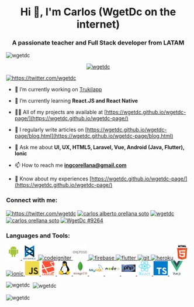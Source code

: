 <h1 align="center">Hi 👋, I'm Carlos (WgetDc on the internet)</h1>
<h3 align="center">A passionate teacher and Full Stack developer from LATAM</h3>

<p align="left"> <img src="https://komarev.com/ghpvc/?username=wgetdc&label=Profile%20views&color=0e75b6&style=flat" alt="wgetdc" /> </p>

<p align="center"> <a href="https://github.com/ryo-ma/github-profile-trophy"><img src="https://github-profile-trophy.vercel.app/?username=wgetdc" alt="wgetdc" /></a> </p>

<p align="left"> <a href="https://twitter.com/wgetdc" target="blank"><img src="https://img.shields.io/twitter/follow/wgetdc?logo=twitter&style=for-the-badge" alt="https://twitter.com/wgetdc" /></a> </p>

- 🔭 I’m currently working on [Trukilapp](https://trukilapp.cl/)

- 🌱 I’m currently learning **React.JS and React Native**

- 👨‍💻 All of my projects are available at [https://wgetdc.github.io/wgetdc-page/](https://wgetdc.github.io/wgetdc-page/)

- 📝 I regularly write articles on [https://wgetdc.github.io/wgetdc-page/blog.html](https://wgetdc.github.io/wgetdc-page/blog.html)

- 💬 Ask me about **UI, UX, HTML5, Laravel, Vue, Android (Java, Flutter), Ionic**

- 📫 How to reach me **ingcorellana@gmail.com**

- 📄 Know about my experiences [https://wgetdc.github.io/wgetdc-page/](https://wgetdc.github.io/wgetdc-page/)

<h3 align="left">Connect with me:</h3>
<p align="left">
<a href="https://twitter.com/https://twitter.com/wgetdc" target="blank"><img align="center" src="https://cdn.jsdelivr.net/npm/simple-icons@3.0.1/icons/twitter.svg" alt="https://twitter.com/wgetdc" height="30" width="40" /></a>
<a href="https://linkedin.com/in/carlos alberto orellana soto" target="blank"><img align="center" src="https://cdn.jsdelivr.net/npm/simple-icons@3.0.1/icons/linkedin.svg" alt="carlos alberto orellana soto" height="30" width="40" /></a>
<a href="https://stackoverflow.com/users/wgetdc" target="blank"><img align="center" src="https://cdn.jsdelivr.net/npm/simple-icons@3.0.1/icons/stackoverflow.svg" alt="wgetdc" height="30" width="40" /></a>
<a href="https://www.youtube.com/c/carlos orellana soto" target="blank"><img align="center" src="https://cdn.jsdelivr.net/npm/simple-icons@3.0.1/icons/youtube.svg" alt="carlos orellana soto" height="30" width="40" /></a>
<a href="https://discord.gg/WgetDc #9264" target="blank"><img align="center" src="https://cdn.jsdelivr.net/npm/simple-icons@3.0.1/icons/discord.svg" alt="WgetDc #9264" height="30" width="40" /></a>
</p>

<h3 align="left">Languages and Tools:</h3>
<p align="left"> <a href="https://developer.android.com" target="_blank"> <img src="https://raw.githubusercontent.com/devicons/devicon/master/icons/android/android-original-wordmark.svg" alt="android" width="40" height="40"/> </a> <a href="https://backbonejs.org" target="_blank"> <img src="https://raw.githubusercontent.com/devicons/devicon/master/icons/backbonejs/backbonejs-original-wordmark.svg" alt="backbonejs" width="40" height="40"/> </a> <a href="https://codeigniter.com" target="_blank"> <img src="https://cdn.worldvectorlogo.com/logos/codeigniter.svg" alt="codeigniter" width="40" height="40"/> </a> <a href="https://expressjs.com" target="_blank"> <img src="https://raw.githubusercontent.com/devicons/devicon/master/icons/express/express-original-wordmark.svg" alt="express" width="40" height="40"/> </a> <a href="https://firebase.google.com/" target="_blank"> <img src="https://www.vectorlogo.zone/logos/firebase/firebase-icon.svg" alt="firebase" width="40" height="40"/> </a> <a href="https://flutter.dev" target="_blank"> <img src="https://www.vectorlogo.zone/logos/flutterio/flutterio-icon.svg" alt="flutter" width="40" height="40"/> </a> <a href="https://git-scm.com/" target="_blank"> <img src="https://www.vectorlogo.zone/logos/git-scm/git-scm-icon.svg" alt="git" width="40" height="40"/> </a> <a href="https://heroku.com" target="_blank"> <img src="https://www.vectorlogo.zone/logos/heroku/heroku-icon.svg" alt="heroku" width="40" height="40"/> </a> <a href="https://www.w3.org/html/" target="_blank"> <img src="https://raw.githubusercontent.com/devicons/devicon/master/icons/html5/html5-original-wordmark.svg" alt="html5" width="40" height="40"/> </a> <a href="https://ionicframework.com" target="_blank"> <img src="https://upload.wikimedia.org/wikipedia/commons/d/d1/Ionic_Logo.svg" alt="ionic" width="40" height="40"/> </a> <a href="https://developer.mozilla.org/en-US/docs/Web/JavaScript" target="_blank"> <img src="https://raw.githubusercontent.com/devicons/devicon/master/icons/javascript/javascript-original.svg" alt="javascript" width="40" height="40"/> </a> <a href="https://laravel.com/" target="_blank"> <img src="https://raw.githubusercontent.com/devicons/devicon/master/icons/laravel/laravel-plain-wordmark.svg" alt="laravel" width="40" height="40"/> </a> <a href="https://www.linux.org/" target="_blank"> <img src="https://raw.githubusercontent.com/devicons/devicon/master/icons/linux/linux-original.svg" alt="linux" width="40" height="40"/> </a> <a href="https://www.mongodb.com/" target="_blank"> <img src="https://raw.githubusercontent.com/devicons/devicon/master/icons/mongodb/mongodb-original-wordmark.svg" alt="mongodb" width="40" height="40"/> </a> <a href="https://www.mysql.com/" target="_blank"> <img src="https://raw.githubusercontent.com/devicons/devicon/master/icons/mysql/mysql-original-wordmark.svg" alt="mysql" width="40" height="40"/> </a> <a href="https://nodejs.org" target="_blank"> <img src="https://raw.githubusercontent.com/devicons/devicon/master/icons/nodejs/nodejs-original-wordmark.svg" alt="nodejs" width="40" height="40"/> </a> <a href="https://www.php.net" target="_blank"> <img src="https://raw.githubusercontent.com/devicons/devicon/master/icons/php/php-original.svg" alt="php" width="40" height="40"/> </a> <a href="https://reactjs.org/" target="_blank"> <img src="https://raw.githubusercontent.com/devicons/devicon/master/icons/react/react-original-wordmark.svg" alt="react" width="40" height="40"/> </a> <a href="https://www.typescriptlang.org/" target="_blank"> <img src="https://raw.githubusercontent.com/devicons/devicon/master/icons/typescript/typescript-original.svg" alt="typescript" width="40" height="40"/> </a> <a href="https://vuejs.org/" target="_blank"> <img src="https://raw.githubusercontent.com/devicons/devicon/master/icons/vuejs/vuejs-original-wordmark.svg" alt="vuejs" width="40" height="40"/> </a> </p>


<p><img align="left" src="https://github-readme-stats.vercel.app/api/top-langs?username=wgetdc&show_icons=true&locale=en&layout=compact" alt="wgetdc" />
</p>

<p>&nbsp; <img align="center" src="https://github-readme-stats.vercel.app/api?username=wgetdc&show_icons=true&locale=en" alt="wgetdc" /></p>

<p><img align="center" src="https://github-readme-streak-stats.herokuapp.com/?user=wgetdc&" alt="wgetdc" /></p>
